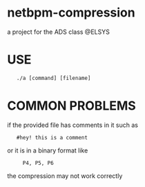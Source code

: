# netbpm-compression
  a project for the ADS class @ELSYS

# USE
  ```gcc netbpm_compression.c
     ./a [command] [filename]
  ```
 # COMMON PROBLEMS
  if the provided file has comments in it such as
   ```
      #hey! this is a comment
   ```
   or it is in a binary format like
   ```
        P4, P5, P6
   ```
   the compression may not work correctly
  
